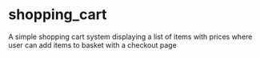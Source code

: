 # shopping_cart
A simple shopping cart system displaying a list of items with prices where user can add items to basket with a checkout page
